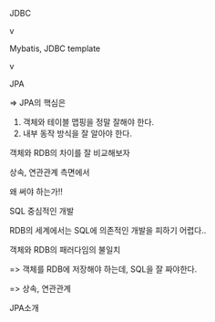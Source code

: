 JDBC

  v

Mybatis, JDBC template

  v

JPA



=> JPA의 핵심은

1. 객체와 테이블 맵핑을 정말 잘해야 한다.
2. 내부 동작 방식을 잘 알아야 한다.



객체와 RDB의 차이를 잘 비교해보자

상속, 연관관계 측면에서





왜 써야 하는가!!

SQL 중심적인 개발

RDB의 세계에서는 SQL에 의존적인 개발을 피하기 어렵다..

객체와 RDB의 패러다임의 불일치

=> 객체를 RDB에 저장해야 하는데, SQL을 잘 짜야한다.

=> 상속, 연관관계 



JPA소개

